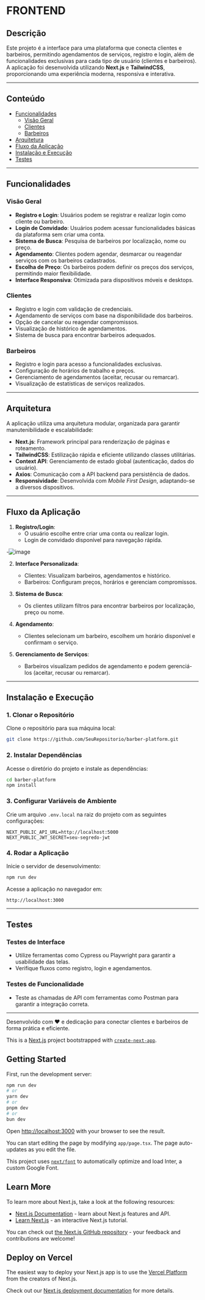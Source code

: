 # FRONTEND

## Descrição

Este projeto é a interface para uma plataforma que conecta clientes e barbeiros, permitindo agendamentos de serviços, registro e login, além de funcionalidades exclusivas para cada tipo de usuário (clientes e barbeiros). A aplicação foi desenvolvida utilizando **Next.js** e **TailwindCSS**, proporcionando uma experiência moderna, responsiva e interativa.

---

## Conteúdo
- [Funcionalidades](#funcionalidades)
    - [Visão Geral](#visão-geral)
    - [Clientes](#clientes)
    - [Barbeiros](#barbeiros)
- [Arquitetura](#arquitetura)
- [Fluxo da Aplicação](#fluxo-da-aplicação)
- [Instalação e Execução](#instalação-e-execução)
- [Testes](#testes)

---

## Funcionalidades

### Visão Geral
- **Registro e Login**: Usuários podem se registrar e realizar login como cliente ou barbeiro.
- **Login de Convidado**: Usuários podem acessar funcionalidades básicas da plataforma sem criar uma conta.
- **Sistema de Busca**: Pesquisa de barbeiros por localização, nome ou preço.
- **Agendamento**: Clientes podem agendar, desmarcar ou reagendar serviços com os barbeiros cadastrados.
- **Escolha de Preço**: Os barbeiros podem definir os preços dos serviços, permitindo maior flexibilidade.
- **Interface Responsiva**: Otimizada para dispositivos móveis e desktops.

### Clientes
- Registro e login com validação de credenciais.
- Agendamento de serviços com base na disponibilidade dos barbeiros.
- Opção de cancelar ou reagendar compromissos.
- Visualização de histórico de agendamentos.
- Sistema de busca para encontrar barbeiros adequados.

### Barbeiros
- Registro e login para acesso a funcionalidades exclusivas.
- Configuração de horários de trabalho e preços.
- Gerenciamento de agendamentos (aceitar, recusar ou remarcar).
- Visualização de estatísticas de serviços realizados.

---

## Arquitetura

A aplicação utiliza uma arquitetura modular, organizada para garantir manutenibilidade e escalabilidade:

- **Next.js**: Framework principal para renderização de páginas e roteamento.
- **TailwindCSS**: Estilização rápida e eficiente utilizando classes utilitárias.
- **Context API**: Gerenciamento de estado global (autenticação, dados do usuário).
- **Axios**: Comunicação com a API backend para persistência de dados.
- **Responsividade**: Desenvolvida com _Mobile First Design_, adaptando-se a diversos dispositivos.

---

## Fluxo da Aplicação

1. **Registro/Login**:
   - O usuário escolhe entre criar uma conta ou realizar login.
   - Login de convidado disponível para navegação rápida.

  -![image](https://github.com/user-attachments/assets/cd69c89f-e844-47d1-bd42-2ab548f87a1e)


2. **Interface Personalizada**:
   - Clientes: Visualizam barbeiros, agendamentos e histórico.
   - Barbeiros: Configuram preços, horários e gerenciam compromissos.

3. **Sistema de Busca**:
   - Os clientes utilizam filtros para encontrar barbeiros por localização, preço ou nome.

4. **Agendamento**:
   - Clientes selecionam um barbeiro, escolhem um horário disponível e confirmam o serviço.

5. **Gerenciamento de Serviços**:
   - Barbeiros visualizam pedidos de agendamento e podem gerenciá-los (aceitar, recusar ou remarcar).

---

## Instalação e Execução

### 1. Clonar o Repositório
Clone o repositório para sua máquina local:
```bash
git clone https://github.com/SeuRepositorio/barber-platform.git
```

### 2. Instalar Dependências
Acesse o diretório do projeto e instale as dependências:
```bash
cd barber-platform
npm install
```

### 3. Configurar Variáveis de Ambiente
Crie um arquivo `.env.local` na raiz do projeto com as seguintes configurações:
```env
NEXT_PUBLIC_API_URL=http://localhost:5000
NEXT_PUBLIC_JWT_SECRET=seu-segredo-jwt
```

### 4. Rodar a Aplicação
Inicie o servidor de desenvolvimento:
```bash
npm run dev
```
Acesse a aplicação no navegador em:
```
http://localhost:3000
```

---

## Testes

### Testes de Interface
- Utilize ferramentas como Cypress ou Playwright para garantir a usabilidade das telas.
- Verifique fluxos como registro, login e agendamentos.

### Testes de Funcionalidade
- Teste as chamadas de API com ferramentas como Postman para garantir a integração correta.

---

Desenvolvido com ❤️ e dedicação para conectar clientes e barbeiros de forma prática e eficiente.



















This is a [Next.js](https://nextjs.org/) project bootstrapped with [`create-next-app`](https://github.com/vercel/next.js/tree/canary/packages/create-next-app).

## Getting Started

First, run the development server:

```bash
npm run dev
# or
yarn dev
# or
pnpm dev
# or
bun dev
```

Open [http://localhost:3000](http://localhost:3000) with your browser to see the result.

You can start editing the page by modifying `app/page.tsx`. The page auto-updates as you edit the file.

This project uses [`next/font`](https://nextjs.org/docs/basic-features/font-optimization) to automatically optimize and load Inter, a custom Google Font.

## Learn More

To learn more about Next.js, take a look at the following resources:

- [Next.js Documentation](https://nextjs.org/docs) - learn about Next.js features and API.
- [Learn Next.js](https://nextjs.org/learn) - an interactive Next.js tutorial.

You can check out [the Next.js GitHub repository](https://github.com/vercel/next.js/) - your feedback and contributions are welcome!

## Deploy on Vercel

The easiest way to deploy your Next.js app is to use the [Vercel Platform](https://vercel.com/new?utm_medium=default-template&filter=next.js&utm_source=create-next-app&utm_campaign=create-next-app-readme) from the creators of Next.js.

Check out our [Next.js deployment documentation](https://nextjs.org/docs/deployment) for more details.
